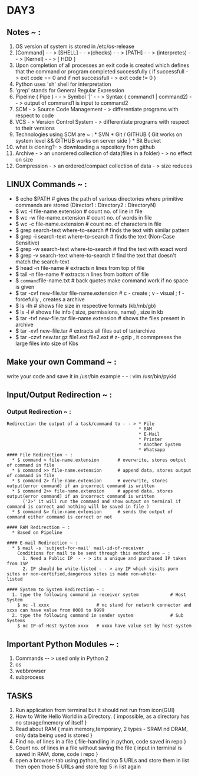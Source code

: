 # DAY3
## Notes ~ :
  1. OS version of system is stored in /etc/os-release
  2. [Command] - - > [SHELL] - - >(checks) - - > [PATH] - - > (interpretes) - - > [Kernel] - - > [ HDD ] 
  3. Upon completion of all processes an exit code is created which defines that the command or program completed successfully
      ( if successfull - > exit code == 0 and if not successfull - > exit code != 0 )
  4. Python uses 'sh' shell for interpretation
  5. 'grep' stands for General Regular Expression
  6. Pipeline ( Pipe ) - - > Symbol '|' - - > Syntax { command1 | command2) - - > output of command1 is input to command2
  7. SCM - > Source Code Management - > differentiate programs with respect to code
  8. VCS - > Version Control System - > differentiate programs with respect to their versions
  9. Technologies using SCM are ~ : 
    * SVN
    * Git / GITHUB  { Git works on system level && GITHUB works on server side }
    * Bit Bucket
  10. what is cloning?- > downloading a repository from github
  11. Archive - > an unordered collection of data(files in a folder) - > no effect on size 
  12. Compression - > an ordered/compact collection of data - > size reduces
  
## LINUX Commands ~ :
  * $ echo $PATH                                   # gives the path of various directories where primitive commands are stored
    (Director1 : Directory2 : DirectoryN)
  * $ wc -l file-name.extension                    # count no. of line in file
  * $ wc -w file-name.extension                    # count no. of words in file
  * $ wc -c file-name.extension                    # count no. of characters in file
  * $ grep search-text where-to-search             # finds the text with similar pattern
  * $ grep -i search-text where-to-search          # finds the text (Non-Case Sensitive)
  * $ grep -w search-text where-to-search          # find the text with exact word
  * $ grep -v search-text where-to-search          # find the text that doesn't match the search-text
  * $ head -n file-name                            # extracts n lines from top of file
  * $ tail -n file-name                            # extracts n lines from bottom of file
  * $ `command`file-name.txt                       # back quotes make command work if no space is given
  * $ tar -cvf new-file.tar file-name.extension    # c - create ; v - visual ; f - forcefully , creates a archive
  * $ ls -lh                                       # shows file size in respective formats (kb/mb/gb)
  * $ ls -l                                        # shows file info ( size, permissions, name) , size in kb
  * $ tar -tvf new-file.tar file-name.extension    # shows the files present in archive
  * $ tar -xvf new-file.tar                        # extracts all files out of tar/archive
  * $ tar -czvf new.tar.gz file1.ext file2.ext     # z- gzip , it commpreses the large files into size of Kbs
## Make your own Command ~ :
  write your code and save it in /usr/bin
  example - - : vim /usr/bin/pykid
  
## Input/Output Redirection ~ :
  ### Output Redirection ~ :
    Redirection the output of a task/command to - - > * File
                                                      * RAM
                                                      * E-Mail
                                                      * Printer
                                                      * Another System
                                                      * Whatsapp
    #### File Redirection ~ :
      * $ command > file-name.extension       # overwrite, stores output of command in file
      * $ command >> file-name.extension      # append data, stores output of command in file
      * $ command 2> file-name.extension      # overwrite, stores output(error command) if an incorrect command is written
      * $ command 2>> file-name.extension     # append data, stores output(error command) if an incorrect command is written
          ('2>' it will run the command and show output on terminal if command is correct and nothing will be saved in file )
      * $ command &> file-name.extension      # sends the output of command either command is correct or not
    
    #### RAM Redirection ~ :
      * Based on Pipeline
      
    #### E-mail Redirection ~ :
      * $ mail -s 'subject-for-mail' mail-id-of-receiver
        Conditions for mail to be sent through this method are ~ : 
          1. Need a Public IP  - - > its a unique and purchased IP taken from ISP
          2. IP should be white-listed - - > any IP which visits porn sites or non-certified,dangerous sites is made non-white-              listed
          
    #### System to System Redirection ~ :
      1. type the following command in receiver system            # Host System
        $ nc -l xxxx                  # nc stand for network connector and xxxx can have value from 0000 to 9999
      2. type the following command in sender system              # Sub Systems
        $ nc IP-of-Host-System xxxx   # xxxx have value set by host-system
        
## Important Python Modules ~ :
  1. Commands -- > used only in Python 2
  2. os 
  3. webbrowser
  4. subprocess
  
## TASKS
  1. Run application from terminal but it should not run from icon(GUI)
  2. How to Write Hello World in a Directory.
    { impossible, as a directory has no storage/memory of itself }
  3. Read about RAM
    { main memory,temporary, 2 types - SRAM nd DRAM, only data being used is stored }
  4. Find no. of lines in a file
    { file-handling in python, code saved in repo }
  5. Count no. of lines in a file without saving the file
    { input in terminal is saved in RAM, done, code i repo }
  6. open a browser-tab using python, find top 5 URLs and store them in list then open those 5 URLs and store top 5 in list         again
  
